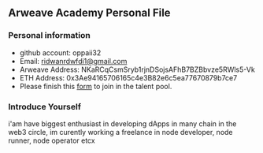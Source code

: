 ## Arweave Academy Personal File

### Personal information

- github account: oppaii32
- Email: ridwanrdwfdi1@gmail.com
- Arweave Address: NKaRCqCsmSryb1rjnDSojsAFhB7BZBbvze5RWls5-Vk
- ETH Address: 0x3Ae94165706165c4e3B82e6c5ea77670879b7ce7
- Please finish this [form](https://docs.google.com/forms/d/e/1FAIpQLSfWA5fIIcBgmRppm3jNz5vmf9Mai_QMVil-2pO4r7YKn_Zhtw/viewform?usp=sf_link) to join in the talent pool.

### Introduce Yourself
 i'am have biggest enthusiast in developing dApps in many chain in the web3 circle, im curently working a freelance in node developer, node runner, node operator etcx
